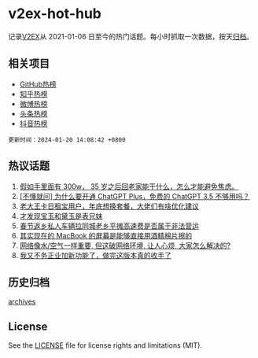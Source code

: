 # v2ex-hot-hub

 记录[V2EX](https://www.v2ex.com/)从 2021-01-06 日至今的热门话题。每小时抓取一次数据，按天[归档](archives)。
 
 ## 相关项目

- [GitHub热榜](https://github.com/lonnyzhang423/github-hot-hub)
- [知乎热榜](https://github.com/lonnyzhang423/zhihu-hot-hub)
- [微博热榜](https://github.com/lonnyzhang423/weibo-hot-hub)
- [头条热榜](https://github.com/lonnyzhang423/toutiao-hot-hub)
- [抖音热榜](https://github.com/lonnyzhang423/douyin-hot-hub)


 `更新时间：2024-01-20 14:08:42 +0800`

## 热议话题

1. [假如手里面有 300w， 35 岁之后回老家能干什么，怎么才能避免焦虑。](https://www.v2ex.com/t/1010068)
1. [[不懂就问] 为什么要开通 ChatGPT Plus，免费的 ChatGPT 3.5 不够用吗？](https://www.v2ex.com/t/1010119)
1. [老大王卡日租宝用户，年底想换套餐，大佬们有啥优化建议](https://www.v2ex.com/t/1009997)
1. [才发现宝玉和黛玉是表兄妹](https://www.v2ex.com/t/1010184)
1. [春节返乡私人车辆拉同城老乡平摊高速费是否属于非法营运](https://www.v2ex.com/t/1010039)
1. [其实现在的 MacBook 的屏幕是能够直接用酒精棉片擦的](https://www.v2ex.com/t/1010000)
1. [网络像水/空气一样重要, 但这破网络环境, 让人心烦, 大家怎么解决的?](https://www.v2ex.com/t/1010096)
1. [我又不务正业加新功能了，做完这版本真的收手了](https://www.v2ex.com/t/1009994)

## 历史归档

[archives](archives)

## License

See the [LICENSE](LICENSE) file for license rights and limitations (MIT).
